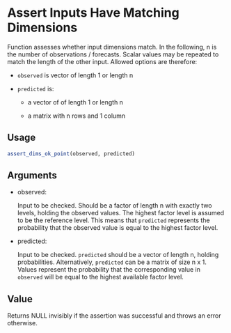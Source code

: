 # Assert Inputs Have Matching Dimensions

Function assesses whether input dimensions match. In the following, n is
the number of observations / forecasts. Scalar values may be repeated to
match the length of the other input. Allowed options are therefore:

- `observed` is vector of length 1 or length n

- `predicted` is:

  - a vector of of length 1 or length n

  - a matrix with n rows and 1 column

## Usage

``` r
assert_dims_ok_point(observed, predicted)
```

## Arguments

- observed:

  Input to be checked. Should be a factor of length n with exactly two
  levels, holding the observed values. The highest factor level is
  assumed to be the reference level. This means that `predicted`
  represents the probability that the observed value is equal to the
  highest factor level.

- predicted:

  Input to be checked. `predicted` should be a vector of length n,
  holding probabilities. Alternatively, `predicted` can be a matrix of
  size n x 1. Values represent the probability that the corresponding
  value in `observed` will be equal to the highest available factor
  level.

## Value

Returns NULL invisibly if the assertion was successful and throws an
error otherwise.
